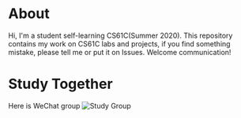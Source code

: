# About
Hi, I'm a student self-learning CS61C(Summer 2020).
This repository contains my work on CS61C labs and projects, if you find something mistake, please tell me or put it on Issues.
Welcome communication!

# Study Together
Here is WeChat group
![Study Group](https://github.com/maksir98/cs61c/blob/master/study%20group.jpeg)
